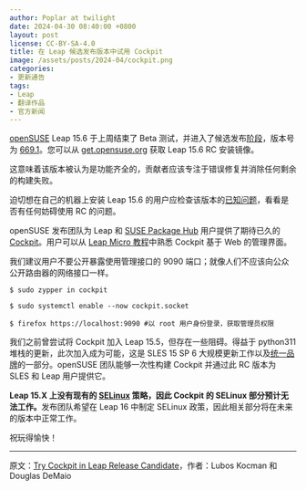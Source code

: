 ```yaml
---
author: Poplar at twilight
date: 2024-04-30 08:40:00 +0800
layout: post
license: CC-BY-SA-4.0
title: 在 Leap 候选发布版本中试用 Cockpit
image: /assets/posts/2024-04/cockpit.png
categories:
- 更新通告
tags:
- Leap
- 翻译作品
- 官方新闻
---
```


[openSUSE] Leap 15.6 于上周结束了 Beta 测试，并进入了候选发布[阶段]，版本号为 [669.1]。您可以从 [get.opensuse.org] 获取 Leap 15.6 RC 安装镜像。

[openSUSE]: https://opensuse.org/
[阶段]: https://en.opensuse.org/openSUSE:Roadmap
[669.1]: https://openqa.opensuse.org/tests/overview?distri=opensuse&version=15.6&build=669.1&groupid=50
[get.opensuse.org]: https://get.opensuse.org/leap/15.6/

这意味着该版本被认为是功能齐全的，贡献者应该专注于错误修复并消除任何剩余的构建失败。

迫切想在自己的机器上安装 Leap 15.6 的用户应检查该版本的[已知问题]，看看是否有任何妨碍使用 RC 的问题。

[已知问题]: https://en.opensuse.org/openSUSE:Known_bugs_15.6

openSUSE 发布团队为 Leap 和 [SUSE Package Hub] 用户提供了期待已久的 [Cockpit]。用户可以从 [Leap Micro 教程]中熟悉 Cockpit 基于 Web 的管理界面。

[Cockpit]: https://cockpit-project.org/
[SUSE Package Hub]: https://packagehub.suse.com/
[Leap Micro 教程]: https://www.youtube.com/playlist?list=PL_AMhvchzBacAxIOv3_lRHBRrIUNo6Abp

我们建议用户不要公开暴露使用管理接口的 9090 端口；就像人们不应该向公众公开路由器的网络接口一样。

```
$ sudo zypper in cockpit

$ sudo systemctl enable --now cockpit.socket

$ firefox https://localhost:9090 #以 root 用户身份登录，获取管理员权限
```

我们之前曾尝试将 Cockpit 加入 Leap 15.5，但存在一些阻碍。得益于 python311 堆栈的更新，此次加入成为可能，这是 SLES 15 SP 6 大规模更新工作以及[统一品牌]的一部分。openSUSE 团队能够一次性构建 Cockpit 并通过此 RC 版本为 SLES 和 Leap 用户提供它。

[统一品牌]: https://suse.org.cn/社区新闻/2024/04/10/wallpaper.html

<strong>Leap 15.X 上没有现有的 [SELinux] 策略，因此 Cockpit 的 SELinux 部分预计无法工作。</strong>发布团队希望在 Leap 16 中制定 SELinux 政策，因此相关部分将在未来的版本中正常工作。

[SELinux]: https://github.com/SELinuxProject/selinux

祝玩得愉快！

----

原文：[Try Cockpit in Leap Release Candidate](https://news.opensuse.org/2024/04/29/try-cockpit-in-leap-rc/)，作者：Lubos Kocman 和 Douglas DeMaio